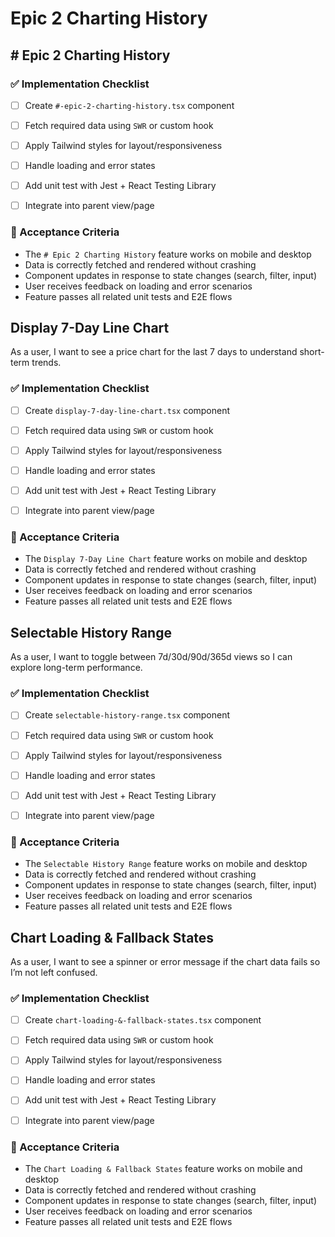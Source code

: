 # Epic 2 Charting History

## # Epic 2 Charting History


### ✅ Implementation Checklist
- [ ] Create `#-epic-2-charting-history.tsx` component
- [ ] Fetch required data using `SWR` or custom hook
- [ ] Apply Tailwind styles for layout/responsiveness
- [ ] Handle loading and error states
- [ ] Add unit test with Jest + React Testing Library
- [ ] Integrate into parent view/page


### 🎯 Acceptance Criteria
- The `# Epic 2 Charting History` feature works on mobile and desktop
- Data is correctly fetched and rendered without crashing
- Component updates in response to state changes (search, filter, input)
- User receives feedback on loading and error scenarios
- Feature passes all related unit tests and E2E flows


## Display 7-Day Line Chart
As a user, I want to see a price chart for the last 7 days to understand short-term trends.

### ✅ Implementation Checklist
- [ ] Create `display-7-day-line-chart.tsx` component
- [ ] Fetch required data using `SWR` or custom hook
- [ ] Apply Tailwind styles for layout/responsiveness
- [ ] Handle loading and error states
- [ ] Add unit test with Jest + React Testing Library
- [ ] Integrate into parent view/page


### 🎯 Acceptance Criteria
- The `Display 7-Day Line Chart` feature works on mobile and desktop
- Data is correctly fetched and rendered without crashing
- Component updates in response to state changes (search, filter, input)
- User receives feedback on loading and error scenarios
- Feature passes all related unit tests and E2E flows


## Selectable History Range
As a user, I want to toggle between 7d/30d/90d/365d views so I can explore long-term performance.

### ✅ Implementation Checklist
- [ ] Create `selectable-history-range.tsx` component
- [ ] Fetch required data using `SWR` or custom hook
- [ ] Apply Tailwind styles for layout/responsiveness
- [ ] Handle loading and error states
- [ ] Add unit test with Jest + React Testing Library
- [ ] Integrate into parent view/page


### 🎯 Acceptance Criteria
- The `Selectable History Range` feature works on mobile and desktop
- Data is correctly fetched and rendered without crashing
- Component updates in response to state changes (search, filter, input)
- User receives feedback on loading and error scenarios
- Feature passes all related unit tests and E2E flows


## Chart Loading & Fallback States
As a user, I want to see a spinner or error message if the chart data fails so I’m not left confused.

### ✅ Implementation Checklist
- [ ] Create `chart-loading-&-fallback-states.tsx` component
- [ ] Fetch required data using `SWR` or custom hook
- [ ] Apply Tailwind styles for layout/responsiveness
- [ ] Handle loading and error states
- [ ] Add unit test with Jest + React Testing Library
- [ ] Integrate into parent view/page


### 🎯 Acceptance Criteria
- The `Chart Loading & Fallback States` feature works on mobile and desktop
- Data is correctly fetched and rendered without crashing
- Component updates in response to state changes (search, filter, input)
- User receives feedback on loading and error scenarios
- Feature passes all related unit tests and E2E flows